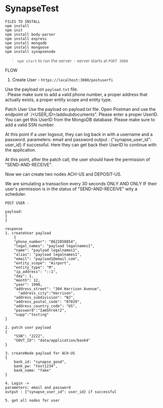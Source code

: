 # SynapseTest
```
FILES TO INSTALL
npm install 
npm init
npm install body-parser
npm install express
npm install mongodb
npm install mongoose
npm install synapsenode
```

>`npm start` to run the server. - server starts at `PORT 3000`

FLOW 
 1. Create User - `https://localhost:3000/postuserfi`

Use the payload on `payload.txt` file.  
 . 
Please make sure to add a valid phone number, a proper address that actually exists, a proper entity scope and entity type.

Patch User
Use the payload on payload.txt file. 
Open Postman and use the endpoint of `/<USER_ID>/addsubdocuments".
Please enter a proper UserID. You can get this UserID from the MongoDB database. 
Please make sure to add a valid SSN number.

At this point if a user logsout, they can log back in with a username and a password. 
parameters: email and password
output : {"synapse_user_id": user_id} if successful. Here they can get back their UserID to continue with the application. 

At this point, after the patch call, the user should have the permission of "SEND-AND-RECEIVE".

Now we can create two nodes ACH-US and DEPOSIT-US.

We are simulating a transaction every 30 seconds ONLY AND ONLY IF their user's permission is in the status of "SEND-AND-RECEIVE"
wity a scheduler. 

```
POST USER - 
```
```
payload: 
{
}
```
```
response
1. createUser payload
    {
    "phone_number": "8622858854",
    "legal_names": "payload legalnames1",
    "name": "payload legalnames1",
    "alias": "payload legalnames1", 
    "email": "payload1@email.com",    
    "entity_scope": "Airport",
    "entity_type": "M",
    "ip_address": "::1",
    "day": 1,
    "month": 12,
    "year": 1990,
    "address_street": "304 Harrison Avenue",
	  "address_city":"Harrison",
    "address_subdivision": "NJ",
    "address_postal_code": "07029",
    "address_country_code": "US",
    "password":"IamShrek!2",
    "supp":"testing"
}

2. patch user payload
{
    "SSN": "2222",
    "GOVT_ID": "data/application/bas64"
}

3. createNode payload for ACH-US
{
    bank_id: "synapse_good",
    bank_pw: "test1234",
    bank_name: "fake"
}

4. Login ->  
parameters: email and password
output : {"synapse_user_id": user_id} if successful

5. get all nodes for user 

